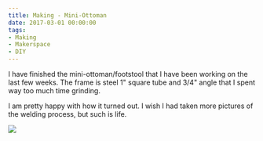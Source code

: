 ```yaml
---
title: Making - Mini-Ottoman
date: 2017-03-01 00:00:00
tags:
- Making
- Makerspace
- DIY
---
```

I have finished the mini-ottoman/footstool that I have been working on the last few weeks.  The frame is steel 1" square tube and 3/4" angle that I spent way too much time grinding.

I am pretty happy with how it turned out.  I wish I had taken more pictures of the welding process, but such is life.

![](/images/MiniOttoman.jpg)